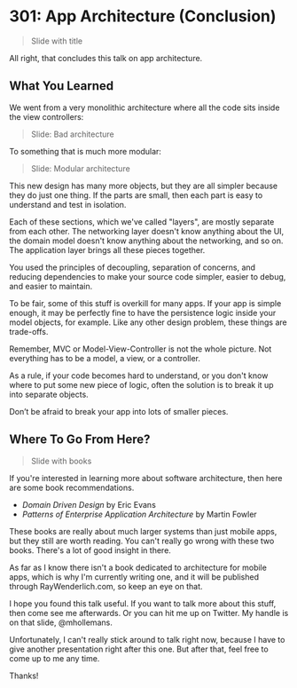 # 301: App Architecture (Conclusion)

> Slide with title

All right, that concludes this talk on app architecture.

## What You Learned

We went from a very monolithic architecture where all the code sits inside the view controllers:

> Slide: Bad architecture

To something that is much more modular:

> Slide: Modular architecture

This new design has many more objects, but they are all simpler because they do just one thing. If the parts are small, then each part is easy to understand and test in isolation.

Each of these sections, which we've called "layers", are mostly separate from each other. The networking layer doesn't know anything about the UI, the domain model doesn't know anything about the networking, and so on. The application layer brings all these pieces together.

You used the principles of decoupling, separation of concerns, and reducing dependencies to make your source code simpler, easier to debug, and easier to maintain.

To be fair, some of this stuff is overkill for many apps. If your app is simple enough, it may be perfectly fine to have the persistence logic inside your model objects, for example. Like any other design problem, these things are trade-offs. 

Remember, MVC or Model-View-Controller is not the whole picture. Not everything has to be a model, a view, or a controller.

As a rule, if your code becomes hard to understand, or you don't know where to put some new piece of logic, often the solution is to break it up into separate objects.

Don’t be afraid to break your app into lots of smaller pieces.

## Where To Go From Here?

> Slide with books

If you're interested in learning more about software architecture, then here are some book recommendations. 

- *Domain Driven Design* by Eric Evans
- *Patterns of Enterprise Application Architecture* by Martin Fowler

These books are really about much larger systems than just mobile apps, but they still are worth reading. You can't really go wrong with these two books. There's a lot of good insight in there.

As far as I know there isn't a book dedicated to architecture for mobile apps, which is why I'm currently writing one, and it will be published through RayWenderlich.com, so keep an eye on that.

I hope you found this talk useful. If you want to talk more about this stuff, then come see me afterwards. Or you can hit me up on Twitter. My handle is on that slide, @mhollemans.

Unfortunately, I can't really stick around to talk right now, because I have to give another presentation right after this one. But after that, feel free to come up to me any time.

Thanks!
